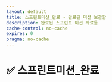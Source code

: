 ```yaml
---
layout: default
title: 스프린트미션_완료 - 완료된 미션 보관함
description: 완료된 스프린트 미션 자료들
cache-control: no-cache
expires: 0
pragma: no-cache
---
```


# ✅ 스프린트미션_완료

<script>

{%- assign cur_dir = "/스프린트미션_완료/" -%}

{%- assign all_files = site.static_files -%}
{%- assign all_pages = site.pages -%}

{%- assign cur_file_dir = cur_dir -%}
{%- assign cur_page_dir = page.dir -%}

{%- if cur_file_dir == nil or cur_file_dir == "" -%}
  {%- assign cur_dirs = "" -%}
  {%- assign cur_files = "" -%}
{%- else -%}

  {%- assign cur_deep = cur_file_dir | split: "/" -%}
  {%- assign cur_deep_size = cur_deep | size -%}

  console.log('cur_file_dir:', {{- cur_file_dir -}});
  console.log('cur_page_dir:', {{- cur_page_dir -}});
  console.log('cur_deep_size:', {{- cur_deep_size -}});

  <!-- fiels -->
  console.group('files');
  {%- for f in all_files -%}
    {%- assign f_deep = f.path | split: "/" -%}
    {%- assign f_deep_size = f_deep | size | minus: 1 -%}
    console.log('f.path:', ' ({{ cur_deep_size }},{{ f_deep_size }}) {{- f.path -}}');
  {%- endfor -%}
  console.groupEnd();

  console.group('cur files');
  {%- assign cur_files = "" | split: "" -%}
  {%- for f in all_files -%}
    {%- assign f_deep = f.path | split: "/" -%}
    {%- assign f_deep_size = f_deep | size | minus: 1 -%}

    {%- assign cur_file_dir_len = cur_file_dir | size -%}
    {%- assign f_path_start = f.path | slice: 0, cur_file_dir_len -%}

    {%- assign f_s_path = f.path | slice: 0, 1 -%}
    {%- assign f_e_path = f.path | slice: -1, 1 -%}

    {%- if f_path_start == cur_file_dir -%}
      {%- if cur_deep_size == f_deep_size -%}
        {%- assign f_s_path = f.path | slice: 0, 1 -%}
        {%- assign f_e_path = f.path | slice: -1, 1 -%}
        {%- assign cur_files = cur_files | push: f -%}
        console.log('f.path:', ' ({{ cur_deep_size }},{{ f_deep_size }}) {{- f.path -}}');
      {%- endif -%}
    {%- endif -%}
  {%- endfor -%}
  console.groupEnd();


  <!-- pages -->
console.group('pages');
  {%- for f in all_pages -%}
    {%- assign f_path = "/" | append: f.path -%}
    {%- assign f_deep = f_path | split: "/" -%}
    {%- assign f_deep_size = f_deep | size | minus: 1 -%}
    console.log('f.path:', ' ({{ cur_deep_size }},{{ f_deep_size }}) {{- f_path -}}');
  {%- endfor -%}
console.groupEnd();

console.group('cur pages');
  {%- assign cur_pages = "" | split: "" -%}
  {%- for f in all_pages -%}
    {%- assign f_path = "/" | append: f.path -%}
    {%- assign f_deep = f_path | split: "/" -%}
    {%- assign f_deep_size = f_deep | size | minus: 1 -%}
    {%- assign cur_page_dir_len = cur_dir | size -%}
    {%- assign f_path_start = f_path | slice: 0, cur_page_dir_len -%}
    {%- assign f_s_path = f_path | slice: 0, 1 -%}
    {%- assign f_e_path = f_path | slice: -1, 1 -%}

{%- if f_path_start == cur_dir -%}
      {%- if cur_deep_size == f_deep_size -%}
        {%- assign f_s_path = f_path | slice: 0, 1 -%}
        {%- assign f_e_path = f_path | slice: -1, 1 -%}
        {%- assign cur_pages = cur_pages | push: f -%}
        
        console.log('f.path:', ' ({{ cur_deep_size }},{{ f_deep_size }}) {{- f_path -}}');
      {% else %}
        console.log('* f.path:', ' ({{ cur_deep_size }},{{ f_deep_size }}) {{- f_path -}}');
      {%- endif -%}
    {%- endif -%}
  {%- endfor -%}
console.groupEnd();

  <!-- --- capture --- -->

  {%- capture cur_files_json -%}
  [
  {%- for f in cur_files -%}
    {
      "name": {{- f.name | jsonify -}},
      "path": {{- f.path | jsonify -}},
      "extname": {{- f.extname | jsonify -}},
      "modified_time": {{- f.modified_time | jsonify -}},
      "basename": {{- f.basename | default: "" | jsonify -}},
      "url": {{- f.url | default: "" | jsonify -}}
    }{%- unless forloop.last -%},{%- endunless -%}
  {%- endfor -%}
  ]
  {%- endcapture -%}

  {%- capture cur_pages_json -%}
  [
  {%- for p in cur_pages -%}
    {
      "title": {{- p.title | jsonify -}},
      "url": {{- p.url | jsonify -}},
      "path": {{- p.path | jsonify -}},
      "dir": {{- p.dir | jsonify -}},
      "name": {{- p.name | default: "" | jsonify -}},
      "layout": {{- p.layout | default: "" | jsonify -}},
      "date": {{- p.date | default: "" | jsonify -}},
      "excerpt": {{- p.excerpt | default: "" | jsonify -}},
      "categories": {{- p.categories | default: "" | jsonify -}},
      "tags": {{- p.tags | default: "" | jsonify -}}
    }{%- unless forloop.last -%},{%- endunless -%}
  {%- endfor -%}
  ]
  {%- endcapture -%}

{%- endif -%}

  var curFiles = {{- cur_files_json -}};
  
  var curPages = {{- cur_pages_json -}};
  
  console.log('files:', curFiles);
  
  console.log('pages:', curPages);

</script>
